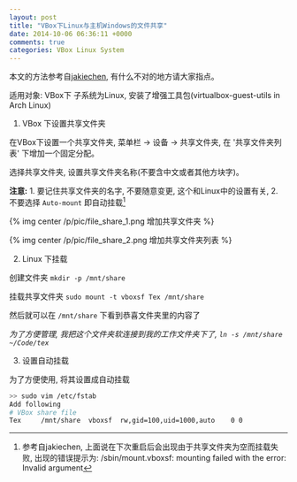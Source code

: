 ```yaml
---
layout: post
title: "VBox下Linux与主机Windows的文件共享"
date: 2014-10-06 06:36:11 +0000
comments: true
categories: VBox Linux System
---
```


本文的方法参考自[jakiechen][Blog_jakiechen_VBox-Linux-FileShare], 有什么不对的地方请大家指点。

适用对象: VBox下 子系统为Linux, 安装了增强工具包(virtualbox-guest-utils in Arch Linux)

1. VBox 下设置共享文件夹

在VBox下设置一个共享文件夹, 菜单栏 -> 设备 -> 共享文件夹, 在 '共享文件夹列表' 下增加一个固定分配。

选择共享文件夹, 设置共享文件夹名称(不要含中文或者其他方块字)。

**注意:** 1. 要记住共享文件夹的名字, 不要随意变更, 这个和Linux中的设置有关, 2. 不要选择 `Auto-mount` 即自动挂载[^Blog_jakiechen_AutoMount]

{% img center /p/pic/file_share_1.png 增加共享文件夹 %}

{% img center /p/pic/file_share_2.png 增加共享文件夹列表 %}

2. Linux 下挂载

创建文件夹 `mkdir -p /mnt/share`

挂载共享文件夹 `sudo mount -t vboxsf Tex /mnt/share`

然后就可以在 `/mnt/share` 下看到恭喜文件夹里的内容了

*为了方便管理, 我把这个文件夹软连接到我的工作文件夹下了, `ln -s /mnt/share ~/Code/tex`*

3. 设置自动挂载

为了方便使用, 将其设置成自动挂载

```bash
>> sudo vim /etc/fstab
Add following
# VBox share file
Tex     /mnt/share  vboxsf  rw,gid=100,uid=1000,auto    0 0
```

[Blog_jakiechen_VBox-Linux-FileShare]: http://blog.csdn.net/jakiechen68/article/details/7263023 "Blog_VBox-Linux 文件共享"

[^Blog_jakiechen_AutoMount]: 参考自jakiechen, 上面说在下次重启后会出现由于共享文件夹为空而挂载失败, 出现的错误提示为: /sbin/mount.vboxsf: mounting failed with the error: Invalid argument
